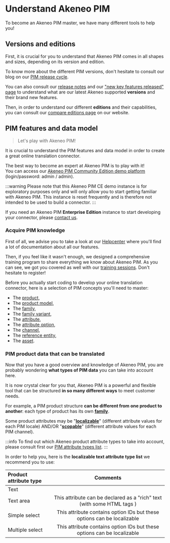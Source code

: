 # Understand Akeneo PIM

To become an Akeneo PIM master, we have many different tools to help you!

## Versions and editions

First, it is crucial for you to understand that Akeneo PIM comes in all shapes and sizes, depending on its version and edition.

To know more about the different PIM versions, don't hesitate to consult our blog on our [PIM release cycle](https://www.akeneo.com/blog/akeneo-introduces-a-simpler-product-release-cycle/).

You can also consult our [release notes](https://www.akeneo.com/release-notes/) and our ["new key features released" page](https://help.akeneo.com/pim/serenity/whats-new.html) to understand what are our latest Akeneo supported **versions** and their brand new features.

Then, in order to understand our different **editions** and their capabilities, you can consult our [compare editions page](https://www.akeneo.com/compare-editions/) on our website.

## PIM features and data model

>Let's play with Akeneo PIM!

It is crucial to understand the PIM features and data model in order to create a great online translation connector.

The best way to become an expert at Akeneo PIM is to play with it!  
You can access our [Akeneo PIM Community Edition demo platform](https://demo.akeneo.com) (login/password: admin / admin).

:::warning
Please note that this Akeneo PIM CE demo instance is for exploratory purposes only and will only allow you to start getting familiar with Akeneo PIM. This instance is reset frequently and is therefore not intended to be used to build a connector.
:::

If you need an Akeneo PIM **Enterprise Edition** instance to start developing your connector, please [contact us](https://www.akeneo.com/contact/).

### Acquire PIM knowledge

First of all, we advise you to take a look at our [Helpcenter](https://help.akeneo.com/pim/index.html) where you'll find a lot of documentation about all our features.

Then, if you feel like it wasn't enough, we designed a comprehensive training program to share everything we know about Akeneo PIM. As you can see, we got you covered as well with our [training sessions](https://www.akeneo.com/training/). Don't hesitate to register!

Before you actually start coding to develop your online translation connector, here is a selection of PIM concepts you'll need to master:
- The [product](/concepts/products.html#product),
- The [product model](/concepts/products.html#product-model),
- The [family](/concepts/catalog-structure.html#family),
- The [family variant](/concepts/catalog-structure.html#family-variant),
- The [attribute](/concepts/catalog-structure.html#attribute),
- The [attribute option](/concepts/catalog-structure.html#attribute-option),
- The [channel](/concepts/target-market-settings.html#channel),
- The [reference entity](/concepts/reference-entities.html),
- The [asset](/concepts/asset-manager.html).

### PIM product data that can be translated

Now that you have a good overview and knowledge of Akeneo PIM, you are probably wondering **what types of PIM data** you can take into account here. 

It is now crystal clear for you that, Akeneo PIM is a powerful and flexible tool that can be structured **in so many different ways** to meet customer needs.

For example, a PIM product structure **can be different from one product to another**: each type of product has its own [**family**](https://help.akeneo.com/pim/serenity/articles/what-is-a-family.html#mainContent).

Some product attributes may be "[**localizable**](https://help.akeneo.com/pim/serenity/articles/what-is-an-attribute.html#specific-properties-of-attributes)" (different attribute values for each PIM locale) AND/OR "[**scopable**](https://help.akeneo.com/pim/serenity/articles/what-is-an-attribute.html#specific-properties-of-attributes)" (different attribute values for each PIM channel).

:::info
To find out which Akeneo product attribute types to take into account, please consult first our [PIM attribute types list](https://help.akeneo.com/pim/serenity/articles/what-is-an-attribute.html#akeneo-attribute-types).
:::

In order to help you, here is the **localizable text attribute type list** we recommend you to use:

|  Product attribute type  |        Comments     |  
| :----------------------- | :-----------------: |  
| Text                     |                     |
| Text area                | This attribute can be declared as a "rich" text (with some HTML tags )     |
| Simple select            | This attribute contains option IDs but these options can be localizable |
| Multiple select          | This attribute contains option IDs but these options can be localizable |
